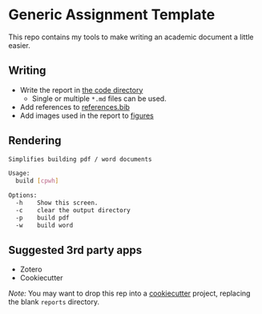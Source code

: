 # Generic Assignment Template

This repo contains my tools to make writing an academic document a little easier.


## Writing

+ Write the report in [the code directory](code/)
  + Single or multiple `*.md` files can be used.
+ Add references to [references.bib](code/references.bib)
+ Add images used in the report to [figures](code/figures)


## Rendering

```bash 
Simplifies building pdf / word documents 

Usage:
  build [cpwh]

Options:
  -h    Show this screen.
  -c    clear the output directory
  -p    build pdf
  -w    build word
```


## Suggested 3rd party apps

+ Zotero
+ Cookiecutter

_Note:_ You may want to drop this rep into a [cookiecutter](https://drivendata.github.io/cookiecutter-data-science/) project, replacing the blank ```reports``` directory.
